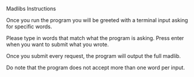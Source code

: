 Madlibs Instructions

Once you run the program you will be greeted with a terminal input asking for specific words.

Please type in words that match what the program is asking. Press enter when you want to submit what you wrote.

Once you submit every request, the program will output the full madlib.

Do note that the program does not accept more than one word per input.
